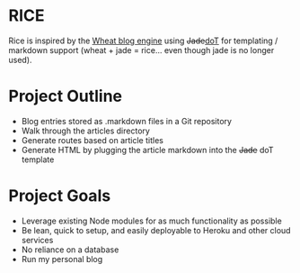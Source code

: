 RICE
====

Rice is inspired by the [Wheat blog engine](https://github.com/creationix/wheat)
using <strike>Jade</strike>[doT](http://github.com/olado/doT/) for templating /
markdown support (wheat + jade = rice... even though jade is no longer used).

Project Outline
===============

* Blog entries stored as .markdown files in a Git repository
* Walk through the articles directory
* Generate routes based on article titles 
* Generate HTML by plugging the article markdown into the
  <strike>Jade</strike> doT template

Project Goals
=============

* Leverage existing Node modules for as much functionality as possible
* Be lean, quick to setup, and easily deployable to Heroku and other cloud services
* No reliance on a database
* Run my personal blog
